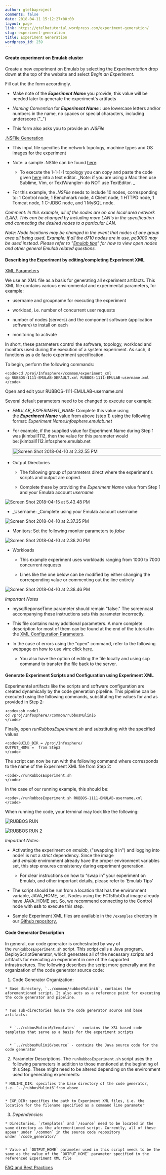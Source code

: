 ```yaml
---
author: gtelbaproject
comments: false
date: 2018-04-11 15:12:27+00:00
layout: page
link: https://gtelbatutorial.wordpress.com/experiment-generation/
slug: experiment-generation
title: Experiment Generation
wordpress_id: 259
---
```


#### Create experiment on Emulab cluster


Create a new experiment on Emulab by selecting the _Experimentation_ drop down at the top of the website and select _Begin an Experiment._

Fill out the the form accordingly.



	
  * Make note of the _**Experiment Name**_ you provide; this value will be needed later to generate the experiment's artifacts

	
  * _Naming Convention_ for _**Experiment Name**_ : use lowercase letters and/or numbers in the name, no spaces or special characters, including underscore ("_")

	
  * This form also asks you to provide an _.NSFile_




[.NSFile Generation](https://gtelbatutorial.wordpress.com/nsfile)






	
  * This input file specifies the network topology, machine types and OS images for the experiment

	
  * Note: a sample .NSfile can be found [here](https://gtelbatutorial.wordpress.com/nsfile/).

	
    * To execute the 1-1-1-1 topology you can copy and paste the code given [here](https://gtelbatutorial.wordpress.com/nsfile/) into a text editor. _Note: if you are using a Mac then use Sublime, Vim, or TextWrangler- do NOT use TextEditor. _




	
  * For this example, the _.NSFile_ needs to include 10 nodes, corresponding to: 1 Control node, 1 Benchmark node, 4 Client node, 1 HTTPD node, 1 Tomcat node, 1 C-JDBC node, and 1 MySQL node.


_Comment: In this example, all of the nodes are on one local area network (LAN). This can be changed by including more LAN's in the specification and connecting the desired nodes to a particular LAN._

_Note: Node locations may be changed in the event that nodes of one group area all being used. Example: if all the d710 nodes are in use, pc3000 may be used instead. Please refer to "[Emulab tips](https://gtelbatutorial.wordpress.com/emulab-tips/)" for how to view open nodes and other general Emulab related questions._


#### [](https://github.com/coc-gatech-newelba/coc-gatech-newelba.github.io/wiki/Tutorial:-Bootstrap-&-Experiment-Execution-(alpha)#step-2-describing-the-experiment-by-editingcompleting-experiment-xml)Describing the Experiment by editing/completing Experiment XML


[XML Parameters](https://gtelbatutorial.wordpress.com/xml-configuration-parameters/)

We use an XML file as a basis for generating all experiment artifacts. This XML file contains various environmental and experimental parameters, for example:



	
  * username and groupname for executing the experiment

	
  * workload, i.e. number of concurrent user requests

	
  * number of nodes (servers) and the component software (application software) to install on each

	
  * monitoring to activate


In short, these parameters control the software, topology, workload and monitors used during the execution of a system experiment. As such, it functions as a de facto experiment specification.

To begin, perform the following commands:

    
    <code>cd /proj/Infosphere//common/experiment_xml  
    cp RUBBOS-1111-EMULAB-DEFAULT.xml RUBBOS-1111-EMULAB-username.xml  
    </code>


Open and edit your RUBBOS-1111-EMULAB-username.xml

Several default parameters need to be changed to execute our example:



	
  * _EMULAB_EXPERIMENT_NAME_
Complete this value using the **_Experiment Name_** value from above (step 1) using the following format: _Experiment Name.infosphere.emulab.net_



	
  * For example, if the supplied value for Experiment Name during Step 1 was jkimball1112, then the value for this parameter would be: jkimball1112.infosphere.emulab.net



    
    <img src="https://gtelbatutorial.files.wordpress.com/2018/04/screen-shot-2018-04-10-at-2-32-55-pm.png" alt="Screen Shot 2018-04-10 at 2.32.55 PM" height="24" class="alignnone  wp-image-228" width="545"></img>





	
  * Output Directories

	
    * The following group of parameters direct where the experiment's scripts and output are copied.

	
    * Complete these by providing the _Experiment Name_ value from Step 1 and your Emulab account _username_





![Screen Shot 2018-04-15 at 5.43.48 PM](https://gtelbatutorial.files.wordpress.com/2018/04/screen-shot-2018-04-15-at-5-43-48-pm.png)



	
  * _Username: _Complete using your Emulab account username


![Screen Shot 2018-04-10 at 2.37.35 PM](https://gtelbatutorial.files.wordpress.com/2018/04/screen-shot-2018-04-10-at-2-37-35-pm.png)



	
  * Monitors: Set the following monitor parameters to _false_


![Screen Shot 2018-04-10 at 2.38.20 PM](https://gtelbatutorial.files.wordpress.com/2018/04/screen-shot-2018-04-10-at-2-38-20-pm.png)



	
  * Workloads

	
    * This example experiment uses workloads ranging from 1000 to 7000 concurrent requests

	
    * Lines like the one below can be modified by either changing the corresponding value or commenting out the line entirely





![Screen Shot 2018-04-10 at 2.38.46 PM](https://gtelbatutorial.files.wordpress.com/2018/04/screen-shot-2018-04-10-at-2-38-46-pm.png)

_Important Notes_



	
  * mysqlReponseTime parameter should remain "false." The screencast accompanying these instructions sets this parameter incorrectly.

	
  * This file contains many additional parameters. A more complete description for most of them can be found at the end of the tutorial in the [XML Configuration Parameters](https://gtelbatutorial.wordpress.com/xml-configuration-parameters/).

	
  * In the case of errors using the "open" command, refer to the following webpage on how to use vim: click [here](https://cs88-website.github.io/articles/vim.html#opening-files).

	
    * You also have the option of editing the file locally and using scp command to transfer the file back to the server.







#### Generate Experiment Scripts and Configuration using Experiment XML


Experimental artifacts like the scripts and software configuration are created dynamically by the code generation pipeline. This pipeline can be executed using the following commands, substituting the values for and as provided in Step 2:

    
    <code>ssh node1.
    cd /proj/Infosphere//common/rubbosMulini6
    </code>


Finally, open _runRubbosExperiment.sh_ and substituting with the specified values

    
    <code>BUILD_DIR = /proj/Infosphere/
    OUTPUT_HOME =  from Step2
    </code>


The script can now be run with the following command where corresponds to the name of the Experiment XML file from Step 2:

    
    <code>./runRubbosExperiment.sh 
    </code>


In the case of our running example, this should be:

    
    <code>./runRubbosExperiment.sh RUBBOS-1111-EMULAB-username.xml
    </code>


When running the code, your terminal may look like the following:

![RUBBOS RUN](https://gtelbatutorial.files.wordpress.com/2018/04/rubbos-run.png)

![RUBBOS RUN 2](https://gtelbatutorial.files.wordpress.com/2018/04/rubbos-run-21.png)



_Important Notes_:



	
  * Activating the experiment on _emulab_, ("swapping it in") and logging into node1 is not a _strict_ dependency. Since the image and _emulab_ environment already have the proper environment variables set, this step ensures consistency during experiment generation.

	
    * For clear instructions on how to “swap in” your experiment on Emulab, and other important details, please refer to ‘Emulab Tips’




	
  * The script should be run from a location that has the environment variable, JAVA_HOME, set. Nodes using the FC15RubOral image already have JAVA_HOME set. So, we recommend connecting to the Control node with **ssh** to execute this step.

	
  * Sample Experiment XML files are available in the `/examples` directory in our [Github repository.](https://github.com/coc-gatech-newelba/NewElbaAlpha.git)




#### Code Generator Description


In general, our code generator is orchestrated by way of the `runRubbosExperiment.sh` script. This script calls a Java program, DeployScriptGenerator, which generates all of the necessary scripts and artifacts for executing an experiment in one of the supported infrastructures. The following describes the script more generally and the organization of the code generator source code:



	
  1. Code Generator Organization:

	
    * Base directory, `../common/rubbosMulini6`, contains the aforementioned script. It also acts as a reference point for executing the code generator and pipeline.

	
    * Two sub-directories house the code generator source and base artifacts:

	
      * `../rubbosMulini6/templates` - contains the XSL-based code templates that serve as a basis for the experiment scripts

	
      * `../rubbosMulini6/source` - contains the Java source code for the code generator







	
  2. Parameter Descriptions. The `runRubbosExperiment.sh` script uses the following parameters in addition to those mentioned at the beginning of this Step. These might need to be altered depending on the environment used for generating experiments:

	
    * MULINI_DIR: specifies the base directory of the code generator, i.e. `../rubbosMulini6`from above

	
    * EXP_DIR: specifies the path to Experiment XML files, i.e. the location for the filename specified as a command line parameter




	
  3. _Dependencies_:

	
    * Directories, `/templates` and `/source` need to be located in the same directory as the aforementioned script. Currently, all of these appear under `/common` in the source code repository under `/code_generator/`

	
    * Value of `OUTPUT_HOME` parameter used in this script needs to be the same as the value of the `OUTPUT_HOME` parameter specified in the referenced Experiment XML file





[FAQ and Best Practices](https://gtelbatutorial.wordpress.com/faqs/)
